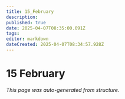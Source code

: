 ```yaml
---
title: 15_February
description: 
published: true
date: 2025-04-07T08:35:00.091Z
tags: 
editor: markdown
dateCreated: 2025-04-07T08:34:57.928Z
---
```


# 15 February

*This page was auto-generated from structure.*